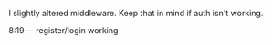 I slightly altered middleware. Keep that in mind if auth isn't working.

8:19 -- register/login working

